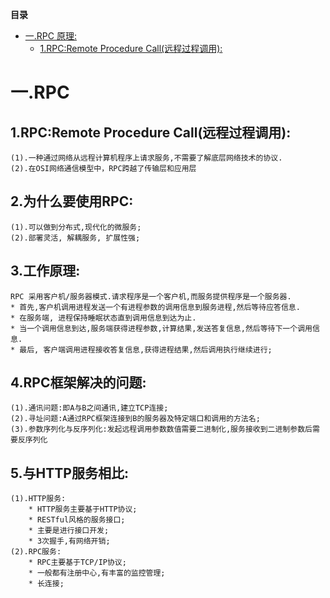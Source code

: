 <!-- START doctoc generated TOC please keep comment here to allow auto update -->
<!-- DON'T EDIT THIS SECTION, INSTEAD RE-RUN doctoc TO UPDATE -->
**目录**

- [一.RPC 原理:](#%E4%B8%80rpc-%E5%8E%9F%E7%90%86)
  - [1.RPC:Remote Procedure Call(远程过程调用):](#1rpcremote-procedure-call%E8%BF%9C%E7%A8%8B%E8%BF%87%E7%A8%8B%E8%B0%83%E7%94%A8)

<!-- END doctoc generated TOC please keep comment here to allow auto update -->

# 一.RPC
## 1.RPC:Remote Procedure Call(远程过程调用):
    (1).一种通过网络从远程计算机程序上请求服务,不需要了解底层网络技术的协议.
    (2).在OSI网络通信模型中，RPC跨越了传输层和应用层
## 2.为什么要使用RPC:
    (1).可以做到分布式,现代化的微服务;
    (2).部署灵活, 解耦服务, 扩展性强;
## 3.工作原理:
	RPC 采用客户机/服务器模式.请求程序是一个客户机,而服务提供程序是一个服务器.
    * 首先,客户机调用进程发送一个有进程参数的调用信息到服务进程,然后等待应答信息.
    * 在服务端, 进程保持睡眠状态直到调用信息到达为止.
    * 当一个调用信息到达,服务端获得进程参数,计算结果,发送答复信息,然后等待下一个调用信息.
    * 最后, 客户端调用进程接收答复信息,获得进程结果,然后调用执行继续进行;
## 4.RPC框架解决的问题:
    (1).通讯问题:即A与B之间通讯,建立TCP连接;
    (2).寻址问题:A通过RPC框架连接到B的服务器及特定端口和调用的方法名;
    (3).参数序列化与反序列化:发起远程调用参数数值需要二进制化,服务接收到二进制参数后需要反序列化
## 5.与HTTP服务相比:
    (1).HTTP服务:
        * HTTP服务主要基于HTTP协议;
        * RESTful风格的服务接口;
        * 主要是进行接口开发;
        * 3次握手,有网络开销;
    (2).RPC服务:
        * RPC主要基于TCP/IP协议;
        * 一般都有注册中心,有丰富的监控管理;
        * 长连接;
        